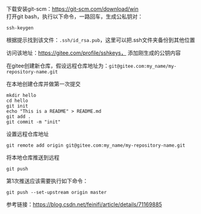 下载安装git-scm：https://git-scm.com/download/win  
打开git bash，执行以下命令，一路回车，生成公私钥对：  
```
ssh-keygen
```
根据提示找到该文件：`.ssh/id_rsa.pub`，这里可以把.ssh文件夹备份到其他位置  

访问该地址：https://gitee.com/profile/sshkeys， 添加刚生成的公钥内容  

在gitee创建新仓库，假设远程仓库地址为：`git@gitee.com:my_name/my-repository-name.git`  

在本地创建仓库并做第一次提交  
```
mkdir hello
cd hello
git init
echo "This is a README" > README.md
git add .
git commit -m "init"
```

设置远程仓库地址
```
git remote add origin git@gitee.com:my_name/my-repository-name.git
```

将本地仓库推送到远程
```
git push
```
第1次推送应该需要执行如下命令：  
```
git push --set-upstream origin master
```


参考链接：https://blog.csdn.net/feinifi/article/details/71169885  